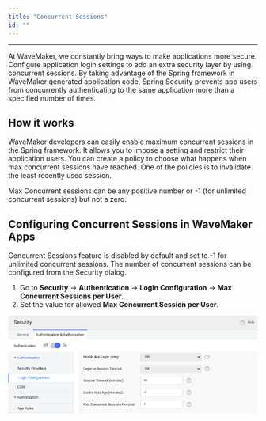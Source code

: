 ```yaml
---
title: "Concurrent Sessions"
id: ""
---
```

---

At WaveMaker, we constantly bring ways to make applications more secure. Configure application login settings to add an extra security layer by using concurrent sessions. By taking advantage of the Spring framework in WaveMaker generated application code, Spring Security prevents app users from concurrently authenticating to the same application more than a specified number of times.

## How it works

WaveMaker developers can easily enable maximum concurrent sessions in the Spring framework. It allows you to impose a setting and restrict their application users. You can create a policy to choose what happens when max concurrent sessions have reached. One of the policies is to invalidate the least recently used session.

Max Concurrent sessions can be any positive number or -1 (for unlimited concurrent sessions) but not a zero.

## Configuring Concurrent Sessions in WaveMaker Apps

Concurrent Sessions feature is disabled by default and set to -1 for unlimited concurrent sessions.
The number of concurrent sessions can be configured from the Security dialog.

1. Go to **Security** -> **Authentication** -> **Login Configuration** -> **Max Concurrent Sessions per User**.
2. Set the value for allowed **Max Concurrent Session per User**.

[![concurrent-sessions](/learn/assets/concurrent-sessions.png)](/learn/assets/concurrent-sessions.png)

